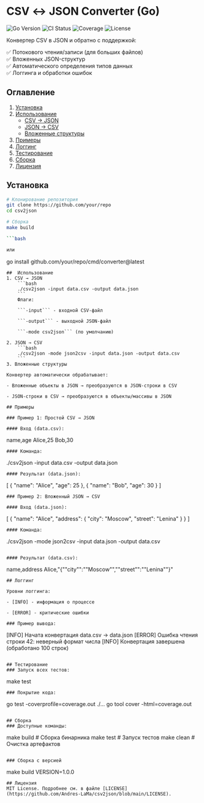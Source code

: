 # CSV ↔ JSON Converter (Go)

![Go Version](https://img.shields.io/github/go-mod/go-version/your/repo)
![CI Status](https://img.shields.io/github/actions/workflow/status/your/repo/go.yml)
![Coverage](https://img.shields.io/codecov/c/github/your/repo)
![License](https://img.shields.io/badge/license-MIT-blue)

Конвертер CSV в JSON и обратно с поддержкой:

✅ Потокового чтения/записи (для больших файлов)  
✅ Вложенных JSON-структур  
✅ Автоматического определения типов данных  
✅ Логгинга и обработки ошибок  

## Оглавление

1. [Установка](#установка)
2. [Использование](#использование)
   - [CSV → JSON](#csv--json)
   - [JSON → CSV](#json--csv)
   - [Вложенные структуры](#вложенные-структуры)
3. [Примеры](#примеры)
4. [Логгинг](#логгинг)
5. [Тестирование](#тестирование)
6. [Сборка](#сборка)
7. [Лицензия](#лицензия)

## Установка

```bash
# Клонирование репозитория
git clone https://github.com/your/repo
cd csv2json

# Сборка
make build

```bash

или

```
go install github.com/your/repo/cmd/converter@latest
```
##  Использование
1. CSV → JSON
    ```bash
    ./csv2json -input data.csv -output data.json
    ```
    Флаги:

    ```-input``` - входной CSV-файл

    ```-output``` - выходной JSON-файл

    ```-mode csv2json``` (по умолчанию)

2. JSON → CSV
    ```bash
    ./csv2json -mode json2csv -input data.json -output data.csv
    ```
3. Вложенные структуры

Конвертер автоматически обрабатывает:

- Вложенные объекты в JSON → преобразуются в JSON-строки в CSV

- JSON-строки в CSV → преобразуются в объекты/массивы в JSON

## Примеры

### Пример 1: Простой CSV → JSON

#### Вход (data.csv):
```
name,age
Alice,25
Bob,30
```
#### Команда:
```
./csv2json -input data.csv -output data.json
```
#### Результат (data.json):
```
[
  {
    "name": "Alice",
    "age": 25
  },
  {
    "name": "Bob",
    "age": 30
  }
]
```
### Пример 2: Вложенный JSON → CSV

#### Вход (data.json):

```
[
  {
    "name": "Alice",
    "address": {
      "city": "Moscow",
      "street": "Lenina"
    }
  }
]
```
#### Команда:
```
./csv2json -mode json2csv -input data.json -output data.csv
```

#### Результат (data.csv):
```
name,address
Alice,"{""city"":""Moscow"",""street"":""Lenina""}"
```
## Логгинг

Уровни логгинга:

- [INFO] - информация о процессе

- [ERROR] - критические ошибки

### Пример вывода:

```
[INFO] Начата конвертация data.csv → data.json
[ERROR] Ошибка чтения строки 42: неверный формат числа
[INFO] Конвертация завершена (обработано 100 строк)
```

## Тестирование
### Запуск всех тестов:
```
make test
```
### Покрытие кода:
```
go test -coverprofile=coverage.out ./...
go tool cover -html=coverage.out
```

## Сборка
### Доступные команды:
```
make build    # Сборка бинарника
make test     # Запуск тестов
make clean    # Очистка артефактов
```

### Сборка с версией
```
make build VERSION=1.0.0
```
## Лицензия
MIT License. Подробнее см. в файле [LICENSE](https://github.com/Andres-LaMa/csv2json/blob/main/LICENSE).

